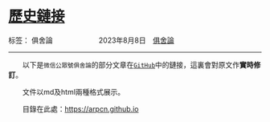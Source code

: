 # [歷史鏈接][1]

标签： 俱舍論
　　　　　 　2023年8月8日　[俱舍論](https://mp.weixin.qq.com/s/HNNfqC3dI2HMy4MXRWK-pw)

---

　　以下是`微信公眾號俱舍論`的部分文章在[`GitHub`](https://github.com/arpcn/abhidharma)中的鏈接，這裏會對原文作**實時修訂**。

　　文件以md及html兩種格式展示。

　　目錄在此處：https://arpcn.github.io 

  [1]: https://github.com/arpcn/abhidharma

